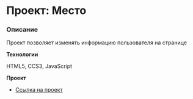 # Проект: Место

### Описание

Проект позволяет изменять информацию пользователя на странице

**Технологии**

HTML5, CCS3, JavaScript

**Проект**

* [Ссылка на проект](https://aaronio777.github.io/mesto/index.html)



